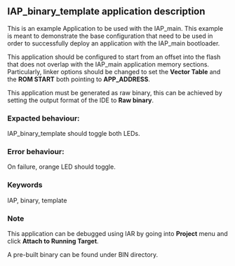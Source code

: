 ## <b>IAP_binary_template application description</b>

This is an example Application to be used with the IAP_main. This example is meant to demonstrate the base configuration 
that need to be used in order to successfully deploy an application with the IAP_main bootloader.

This application should be configured to start from an offset into the flash that does not overlap with the IAP_main application memory sections.
Particularly, linker options should be changed to set the **Vector Table** and the **ROM START** both pointing to **APP_ADDRESS**.

This application must be generated as raw binary, this can be achieved by setting the output format of the IDE to **Raw binary**.

### <b>Expacted behaviour:</b>
IAP_binary_template should toggle both LEDs.

### <b>Error behaviour:</b>
On failure, orange LED should toggle.

### <b>Keywords</b>

IAP, binary, template

### <b>Note</b>
This application can be debugged using IAR by going into **Project** menu and click **Attach to Running Target**.

A pre-built binary can be found under BIN directory.
